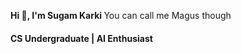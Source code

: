 <strong styles="font-size:30px">Hi 👋, I'm Sugam Karki </strong><span>You can call me Magus though</span>
<h4>CS Undergraduate | AI Enthusiast</h4>

